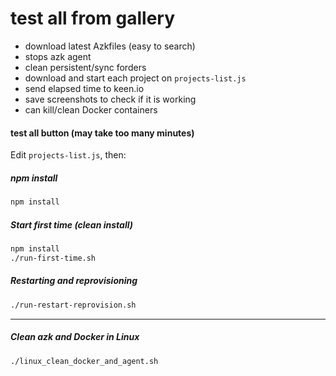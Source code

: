 # test all from gallery

- download latest Azkfiles (easy to search)
- stops azk agent
- clean persistent/sync forders
- download and start each project on `projects-list.js`
- send elapsed time to keen.io
- save screenshots to check if it is working
- can kill/clean Docker containers

#### test all button (may take too many minutes)

Edit `projects-list.js`, then:

##### npm install

```sh
npm install
```

##### Start first time (clean install)

```sh
npm install
./run-first-time.sh
```

##### Restarting and reprovisioning

```sh
./run-restart-reprovision.sh
```

------------

##### Clean azk and Docker in Linux

```sh
./linux_clean_docker_and_agent.sh
```
